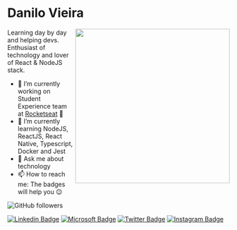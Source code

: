 # Danilo Vieira

<img align="right" src="https://ik.imagekit.io/danilovieira/undraw_hacker_mind_6y85_Zn1Vl8GZC.png" width="350"/>

Learning day by day and helping devs. Enthusiast of technology and lover of React & NodeJS stack.

- 🔭 I’m currently working on Student Experience team at [Rocketseat](https://rocketseat.com.br/) 💜
- 🌱 I’m currently learning NodeJS, ReactJS, React Native, Typescript, Docker and Jest
- 💬 Ask me about technology
- 📫 How to reach me: The badges will help you 😉

![GitHub followers](https://img.shields.io/github/followers/danilo-vieira?labelColor=8257e5&color=8257e5&logo=github&label=Followers&logoColor=white&style=flat-square)

[![Linkedin Badge](https://img.shields.io/badge/-Danilo%20Vieira-8257e5?style=flat-square&labelColor=8257e5&logo=linkedin&logoColor=white&link=https://www.linkedin.com/in/vieira-danilo/)](https://www.linkedin.com/in/vieira-danilo/)
[![Microsoft Badge](https://img.shields.io/badge/-danilo__strvieira@hotmail.com-8257e5?style=flat-square&labelColor=8257e5&logo=microsoft&logoColor=white&link=mailto:danilo_strvieira@hotmail.com)](mailto:danilo_strvieira@hotmail.com)
[![Twitter Badge](https://img.shields.io/badge/-@__danilovs-8257e5?style=flat-square&labelColor=8257e5&logo=twitter&logoColor=white&link=https://twitter.com/_danilovs)](https://twitter.com/_danilovs)
[![Instagram Badge](https://img.shields.io/badge/-@__danilovieira-8257e5?style=flat-square&labelColor=8257e5&logo=instagram&logoColor=white&link=https://www.instagram.com/_danilovieira/)](https://www.instagram.com/_danilovieira/)


<!--
**danilo-vieira/danilo-vieira** is a ✨ _special_ ✨ repository because its `README.md` (this file) appears on your GitHub profile.

- 😄 Pronouns: ...
- ⚡ Fun fact: ...
- 👯 I’m looking to collaborate on ...
- 🤔 I’m looking for help with ...
